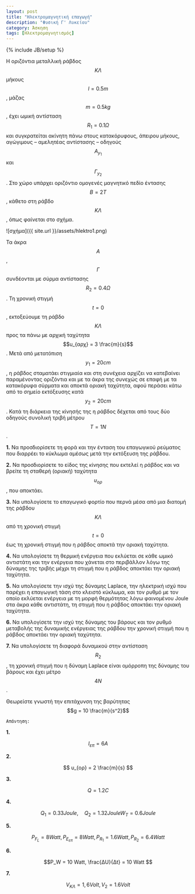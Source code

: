 ```yaml
---
layout: post
title: "Ηλεκτρομαγνητική επαγωγή"
description: "Φυσική Γ' Λυκείου"
category: Άσκηση
tags: [Ηλεκτρομαγνητισμός]
---
```

{% include JB/setup %}

Η οριζόντια μεταλλική ράβδος $$ΚΛ$$ μήκους $$l=0.5 m$$, μάζας $$m=0.5kg$$,
έχει ωμική αντίσταση $$R_1 =0.1Ω$$ και συγκρατείται ακίνητη πάνω στους
κατακόρυφους, άπειρου μήκους, αγώγιμους – αμελητέας αντίστασης – οδηγούς $$Α_{y_1}$$ και
$$Γ_{y_2}$$. Στο χώρο υπάρχει οριζόντιο ομογενές μαγνητικό πεδίο έντασης
$$Β=2Τ$$, κάθετο στη ράβδο $$ΚΛ$$, όπως φαίνεται στο σχήμα. 

![σχήμα]({{ site.url }}/assets/hlektro1.png) 

Τα άκρα $$Α$$, $$Γ$$ συνδέονται με σύρμα αντίστασης $$R_2 =0.4Ω$$.
Τη χρονική στιγμή $$t=0$$, εκτοξεύουμε τη ράβδο $$ΚΛ$$ προς τα πάνω με
αρχική ταχύτητα $$υ_{αρχ} = 3 \frac{m}{s}$$. Μετά από μετατόπιση $$y_1 = 20 cm$$, η ράβδος 
σταματάει στιγμιαία και στη συνέχεια αρχίζει να κατεβαίνει παραμένοντας οριζόντια
και με τα άκρα της συνεχώς σε επαφή με τα κατακόρυφα σύρματα και αποκτά οριακή ταχύτητα, 
αφού περάσει κάτω από το σημείο εκτόξευσης κατά $$y_2 = 20 cm$$. Κατά τη διάρκεια της κίνησής της
η ράβδος δέχεται από τους δύο οδηγούς συνολική τριβή μέτρου $$Τ=1Ν$$.

**1.**  Να προσδιορίσετε τη φορά και την ένταση του επαγωγικού ρεύματος που 
διαρρέει το κύκλωμα αμέσως μετά την εκτόξευση της ράβδου.

**2.**  Να προσδιορίσετε το είδος της κίνησης που εκτελεί η ράβδος και να βρείτε τη σταθερή
(οριακή) ταχύτητα $$υ_{ορ}$$, που αποκτάει.

**3.**  Να υπολογίσετε το επαγωγικό φορτίο που περνά μέσα από μια διατομή της ράβδου $$ΚΛ$$
από τη χρονική στιγμή $$t = 0$$ έως τη χρονική στιγμή που η ράβδος αποκτά την οριακή ταχύτητα. 

**4.**  Να υπολογίσετε τη θερμική ενέργεια που εκλύεται σε κάθε ωμικό αντιστάτη και την ενέργεια 
που χάνεται στο περιβάλλον λόγω της δύναμης της τριβής μέχρι τη στιγμή
που η ράβδος αποκτάει την οριακή ταχύτητα.

**5.**  Να υπολογίσετε την ισχύ της δύναμης Laplace, την ηλεκτρική ισχύ που παρέχει η επαγωγική τάση στο κλειστό κύκλωμα,
και τον ρυθμό με τον οποίο εκλύεται ενέργεια με τη μορφή θερμότητας λόγω φαινομένου Joule 
στα άκρα κάθε αντιστάτη, τη στιγμή που η ράβδος αποκτάει την οριακή ταχύτητα.

**6.**  Να υπολογίσετε την ισχύ της δύναμης του βάρους και τον ρυθμό μεταβολής της 
δυναμικής ενέργειας της ράβδου την χρονική στιγμή που η ράβδος αποκτάει την οριακή ταχύτητα.

**7.**  Να υπολογίσετε τη διαφορά δυναμικού στην αντίσταση $$R_2$$ , τη χρονική στιγμή που 
η δύναμη Laplace είναι ομόρροπη της δύναμης του βάρους και έχει μέτρο $$4Ν$$.

Θεωρείστε γνωστή την επιτάχυνση της βαρύτητας $$g = 10 \frac{m}{s^2}$$


`Απάντηση:`

**1.**

$$ Ι_{επ} = 6Α$$

**2.**

$$ υ_{ορ} = 2 \frac{m}{s} $$ 

**3.**

$$ Q = 1.2 C$$

**4.**

$$Q_1 = 0.33 Joule, \quad Q_2 = 1.32 Joule W_T = 0.6 Joule$$

**5.**

$$P_{F_L} = 8 Watt, P_{E_{επ}} = 8 Watt, P_{R_1} = 1.6 Watt, P_{R_2} = 6.4 Watt$$

**6.**

$$P_W = 10 Watt, \frac{ΔU}{Δt} = 10 Watt $$

**7.**

$$V_{ΚΛ} = 1,6 Volt, V_2 = 1.6 Volt$$

